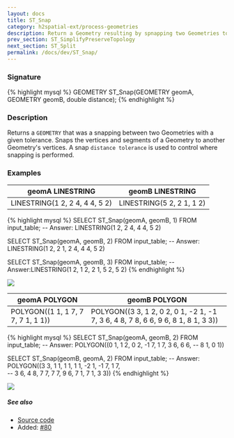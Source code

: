 ```yaml
---
layout: docs
title: ST_Snap
category: h2spatial-ext/process-geometries
description: Return a Geometry resulting by spnapping two Geometries together
prev_section: ST_SimplifyPreserveTopology
next_section: ST_Split
permalink: /docs/dev/ST_Snap/
---
```


### Signature

{% highlight mysql %}
GEOMETRY ST_Snap(GEOMETRY geomA, GEOMETRY geomB, double distance);
{% endhighlight %}

### Description

Returns a `GEOMETRY` that was a snapping between two Geometries with a given tolerance.
Snaps the vertices and segments of a Geometry to another Geometry's vertices. A snap `distance tolerance` is used to control where snapping is performed. 

### Examples
| geomA LINESTRING|geomB LINESTRING|
|------------------|---------------------------|
| LINESTRING(1 2, 2 4, 4 4, 5 2) |LINESTRING(5 2, 2 1, 1 2) |

{% highlight mysql %}
SELECT ST_Snap(geomA, geomB, 1) FROM input_table;
-- Answer: LINESTRING(1 2, 2 4, 4 4, 5 2)

SELECT ST_Snap(geomA, geomB, 2) FROM input_table;
-- Answer: LINESTRING(1 2, 2 1, 2 4, 4 4, 5 2)

SELECT ST_Snap(geomA, geomB, 3) FROM input_table;
-- Answer:LINESTRING(1 2, 1 2, 2 1, 5 2, 5 2)
{% endhighlight %}

<img class="displayed" src="../ST_Snap_1.png"/>


| geomA POLYGON|geomB POLYGON|
|------------------|---------------------------|
| POLYGON((1 1, 1 7, 7 7, 7 1, 1 1)) |POLYGON((3 3, 1 2, 0 2, 0 1, -2 1, -1 7, 3 6, 4 8, 7 8, 6 6, 9 6, 8 1, 8 1, 3 3)) |

{% highlight mysql %}
SELECT ST_Snap(geomA, geomB, 2) FROM input_table;
-- Answer: POLYGON((0 1, 1 2, 0 2, -1 7, 1 7, 3 6, 6 6, 
--                  8 1, 0 1))

SELECT ST_Snap(geomB, geomA, 2) FROM input_table;
-- Answer: POLYGON((3 3, 1 1, 1 1, 1 1, -2 1, -1 7, 1 7,  
--                  3 6, 4 8, 7 7, 7 7, 9 6, 7 1, 7 1, 3 3))
{% endhighlight %}

<img class="displayed" src="../ST_Snap_2.png"/>

##### See also

* <a href="https://github.com/irstv/H2GIS/blob/master/h2spatial-ext/src/main/java/org/h2gis/h2spatialext/function/spatial/processing/ST_Snap.java" target="_blank">Source code</a>
* Added: <a href="https://github.com/irstv/H2GIS/pull/80" target="_blank">#80</a>

